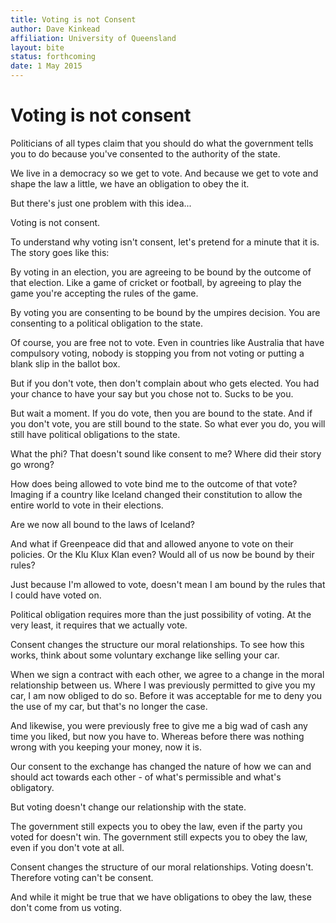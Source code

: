```yaml
---
title: Voting is not Consent
author: Dave Kinkead
affiliation: University of Queensland
layout: bite
status: forthcoming
date: 1 May 2015
---
```


# Voting is not consent


Politicians of all types claim that you should do what the government tells you to do because you've consented to the authority of the state.

We live in a democracy so we get to vote.  And because we get to vote and shape the law a little, we have an obligation to obey the it.

But there's just one problem with this idea...

Voting is not consent.

To understand why voting isn't consent, let's pretend for a minute that it is.  The story goes like this:

By voting in an election, you are agreeing to be bound by the outcome of that election.  Like a game of cricket or football, by agreeing to play the game you're accepting the rules of the game.  

By voting you are consenting to be bound by the umpires decision.  You are consenting to a political obligation to the state.

Of course, you are free not to vote. Even in countries like Australia that have compulsory voting, nobody is stopping you from not voting or putting a blank slip in the ballot box.

But if you don't vote, then don't complain about who gets elected.  You had your chance to have your say but you chose not to. Sucks to be you.

But wait a moment. If you do vote, then you are bound to the state. And if you don't vote, you are still bound to the state.  So what ever you do, you will still have political obligations to the state. 

What the phi? That doesn't sound like consent to me?  Where did their story go wrong?

How does being allowed to vote bind me to the outcome of that vote? Imaging if a country like Iceland changed their constitution to allow the entire world to vote in their elections. 

Are we now all bound to the laws of Iceland?  

And what if Greenpeace did that and allowed anyone to vote on their policies. Or the Klu Klux Klan even?  Would all of us now be bound by their rules?

Just because I'm allowed to vote, doesn't mean I am bound by the rules that I could have voted on. 

Political obligation requires more than the just possibility of voting.  At the very least, it requires that we actually vote.

Consent changes the structure our moral relationships. To see how this works, think about some voluntary exchange like selling your car.

When we sign a contract with each other, we agree to a change in the moral relationship between us.  Where I was previously permitted to give you my car, I am now obliged to do so. Before it was acceptable for me to deny you the use of my car, but that's no longer the case.

And likewise, you were previously free to give me a big wad of cash any time you liked, but now you have to.  Whereas before there was nothing wrong with you keeping your money, now it is.  

Our consent to the exchange has changed the nature of how we can and should act towards each other - of what's permissible and what's obligatory.

But voting doesn't change our relationship with the state.

The government still expects you to obey the law, even if the party you voted for doesn't win.  The government still expects you to obey the law, even if you don't vote at all.

Consent changes the structure of our moral relationships. Voting doesn't. Therefore voting can't be consent.

And while it might be true that we have obligations to obey the law, these don't come from us voting.
